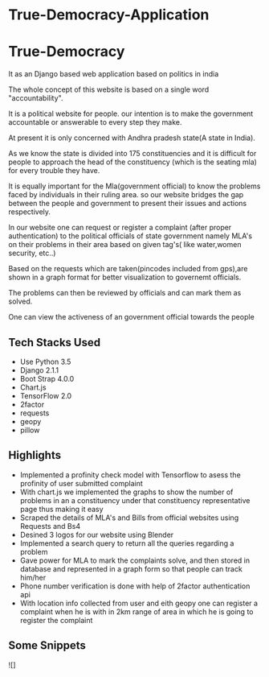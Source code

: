 # True-Democracy-Application
# True-Democracy
<p>It as an Django based web application based on politics in india</p>
<p>The whole concept of this website is based on a single word "accountability".</p>
<p>It is a political website for people.
our intention is to make the government accountable or answerable to every step
they make.</p>
<p>At present it is only concerned with Andhra pradesh state(A state in India).</p>
<p>As we know the state is divided into 175 constituencies and it is difficult for people to
approach the head of the constituency (which is the seating mla) for every trouble
they have.</p>
<p>It is equally important for the Mla(government official) to know the problems faced by individuals in their
ruling area. so our website bridges the gap between the people and government to
present their issues and actions respectively.</p>
<p>In our website one can request or register a complaint (after proper authentication) to the political officials of state government namely MLA's on their problems in their area based on given tag's( like water,women security, etc..)</p>
<p>Based on the requests which are taken(pincodes included from gps),are shown in a graph format for better visualization to governemt officials.</p>
<p>The problems can then be reviewed by officials and can mark them as solved.</p>
<p>One can view the activeness of an government official towards the people</p>

## Tech Stacks Used
- Use Python 3.5
- Django 2.1.1
- Boot Strap 4.0.0
- Chart.js
- TensorFlow 2.0
- 2factor
- requests
- geopy
- pillow

## Highlights
- Implemented a profinity check model with Tensorflow to asess the profinity of user submitted complaint
- With chart.js we implemented the graphs to show the number of problems in an a constituency under that constituency representative page thus making it easy
- Scraped the details of MLA's and Bills from official websites using Requests and Bs4
- Desined 3 logos for our website using Blender
- Implemented a search query to return all the queries regarding a problem
- Gave power for MLA to mark the complaints solve, and then stored in database and represented in a graph form so that people can track him/her
- Phone number verification is done with help of 2factor authentication api
- With location info collected from user and eith geopy one can register a complaint when he is with in 2km range of area in which he is going to register the complaint
## Some Snippets
![]
